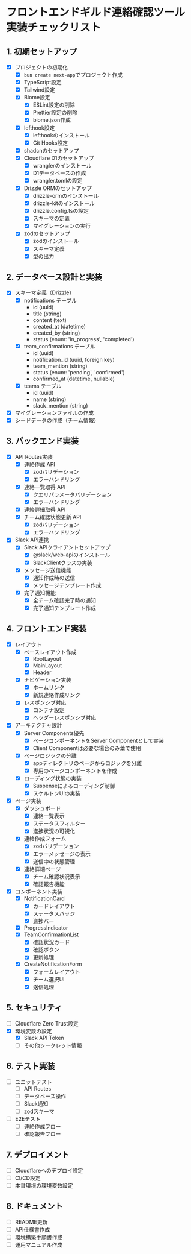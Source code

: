 # フロントエンドギルド連絡確認ツール 実装チェックリスト

## 1. 初期セットアップ
- [x] プロジェクトの初期化
  - [x] `bun create next-app`でプロジェクト作成
  - [x] TypeScript設定
  - [x] Tailwind設定
  - [x] Biome設定
    - [x] ESLint設定の削除
    - [x] Prettier設定の削除
    - [x] biome.json作成
  - [x] lefthook設定
    - [x] lefthookのインストール
    - [x] Git Hooks設定
  - [x] shadcnのセットアップ
  - [x] Cloudflare D1のセットアップ
    - [x] wranglerのインストール
    - [x] D1データベースの作成
    - [x] wrangler.tomlの設定
  - [x] Drizzle ORMのセットアップ
    - [x] drizzle-ormのインストール
    - [x] drizzle-kitのインストール
    - [x] drizzle.config.tsの設定
    - [x] スキーマの定義
    - [x] マイグレーションの実行
  - [x] zodのセットアップ
    - [x] zodのインストール
    - [x] スキーマ定義
    - [x] 型の出力

## 2. データベース設計と実装
- [x] スキーマ定義（Drizzle）
  - [x] notifications テーブル
    - id (uuid)
    - title (string)
    - content (text)
    - created_at (datetime)
    - created_by (string)
    - status (enum: 'in_progress', 'completed')
  - [x] team_confirmations テーブル
    - id (uuid)
    - notification_id (uuid, foreign key)
    - team_mention (string)
    - status (enum: 'pending', 'confirmed')
    - confirmed_at (datetime, nullable)
  - [x] teams テーブル
    - id (uuid)
    - name (string)
    - slack_mention (string)
- [x] マイグレーションファイルの作成
- [x] シードデータの作成（チーム情報）

## 3. バックエンド実装
- [x] API Routes実装
  - [x] 連絡作成 API
    - [x] zodバリデーション
    - [x] エラーハンドリング
  - [x] 連絡一覧取得 API
    - [x] クエリパラメータバリデーション
    - [x] エラーハンドリング
  - [x] 連絡詳細取得 API
  - [x] チーム確認状態更新 API
    - [x] zodバリデーション
    - [x] エラーハンドリング
- [x] Slack API連携
  - [x] Slack APIクライアントセットアップ
    - [x] @slack/web-apiのインストール
    - [x] SlackClientクラスの実装
  - [x] メッセージ送信機能
    - [x] 通知作成時の送信
    - [x] メッセージテンプレート作成
  - [x] 完了通知機能
    - [x] 全チーム確認完了時の通知
    - [x] 完了通知テンプレート作成

## 4. フロントエンド実装
- [x] レイアウト
  - [x] ベースレイアウト作成
    - [x] RootLayout
    - [x] MainLayout
    - [x] Header
  - [x] ナビゲーション実装
    - [x] ホームリンク
    - [x] 新規連絡作成リンク
  - [x] レスポンシブ対応
    - [x] コンテナ設定
    - [x] ヘッダーレスポンシブ対応
- [x] アーキテクチャ設計
  - [x] Server Components優先
    - [x] ページコンポーネントをServer Componentとして実装
    - [x] Client Componentは必要な場合のみ葉で使用
  - [x] ページロジックの分離
    - [x] appディレクトリのページからロジックを分離
    - [x] 専用のページコンポーネントを作成
  - [x] ローディング状態の実装
    - [x] Suspenseによるローディング制御
    - [x] スケルトンUIの実装
- [x] ページ実装
  - [x] ダッシュボード
    - [x] 連絡一覧表示
    - [x] ステータスフィルター
    - [x] 進捗状況の可視化
  - [x] 連絡作成フォーム
    - [x] zodバリデーション
    - [x] エラーメッセージの表示
    - [x] 送信中の状態管理
  - [x] 連絡詳細ページ
    - [x] チーム確認状況表示
    - [x] 確認報告機能
- [x] コンポーネント実装
  - [x] NotificationCard
    - [x] カードレイアウト
    - [x] ステータスバッジ
    - [x] 進捗バー
  - [x] ProgressIndicator
  - [x] TeamConfirmationList
    - [x] 確認状況カード
    - [x] 確認ボタン
    - [x] 更新処理
  - [x] CreateNotificationForm
    - [x] フォームレイアウト
    - [x] チーム選択UI
    - [x] 送信処理

## 5. セキュリティ
- [ ] Cloudflare Zero Trust設定
- [x] 環境変数の設定
  - [x] Slack API Token
  - [ ] その他シークレット情報

## 6. テスト実装
- [ ] ユニットテスト
  - [ ] API Routes
  - [ ] データベース操作
  - [ ] Slack通知
  - [ ] zodスキーマ
- [ ] E2Eテスト
  - [ ] 連絡作成フロー
  - [ ] 確認報告フロー

## 7. デプロイメント
- [ ] Cloudflareへのデプロイ設定
- [ ] CI/CD設定
- [ ] 本番環境の環境変数設定

## 8. ドキュメント
- [ ] README更新
- [ ] API仕様書作成
- [ ] 環境構築手順書作成
- [ ] 運用マニュアル作成
